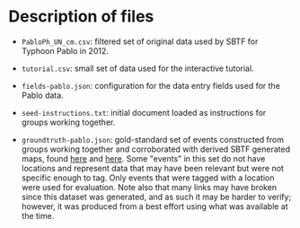 # Description of files

- `PabloPh_UN_cm.csv`: filtered set of original data used by SBTF for Typhoon Pablo in 2012.

- `tutorial.csv`: small set of data used for the interactive tutorial.

- `fields-pablo.json`: configuration for the data entry fields used for the Pablo data.

- `seed-instructions.txt`: initial document loaded as instructions for groups working together.

- `groundtruth-pablo.json`: gold-standard set of events constructed from groups working together and corroborated with derived SBTF generated maps, found
[here](http://www.arcgis.com/home/webmap/viewer.html?webmap=1e606f1a7cf74a599ccec9d0d5893fb0&extent=115.1752,4.4788,133.5663,13.6042)
 and
[here](http://www.arcgis.com/home/webmap/viewer.html?webmap=fa64e3f0b09b4d61b0b907f8644cc272&extent=115.5322,4.5144,135.6152,16.1232).
Some "events" in this set do not have locations and represent data that may have been relevant but were not specific enough to tag. Only events that were tagged with a location were used for evaluation. Note also that many links may have broken since this dataset was generated, and as such it may be harder to verify; however, it was produced from a best effort using what was available at the time.
